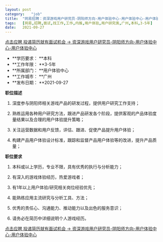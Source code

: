```yaml
---
layout:	post
category:	"job"
title:	"网易招聘：资深游戏用户研究员-阴阳师方向-用户体验中心-用户体验中心-用户体验-用户研究类-广州本科3-5年"
tags:	[网易,招聘,面试,找工作,工作,内推,用户体验,用户研究类,广州,本科,3-5年]
date:	2021-09-27
---
```


[点击应聘 投递简历就有面试机会 ->  资深游戏用户研究员-阴阳师方向-用户体验中心-用户体验中心](http://mobile.bole.netease.com/bole/boleDetail?id=34090&employeeId=346f03c3cda5f04c&key=all)



- **学历要求： **本科
- **工作年限： **3-5年
- **所属部门： **用户体验中心
- **工作城市： **广州
- **发布日期： **2021-09-27



**职位描述**

1. 深度参与阴阳师相关游戏产品的研发过程，提供用户研究工作支持；

2. 熟练运用各种用户研究方法，跟进产品研发各个阶段，提供客观的产品体验度量结果以及合理的用户体验提升策略；

3. 关注运营数据和用户反馈，评估、跟进、促使产品提升用户体验；

4. 构建产品用户体验设计标准，跟踪和监督产品用户体验等的改进，提升产品质量；



**职位要求**

1. 本科或以上学历，专业不限，具有优秀的执行与分析能力；

2. 有深入的游戏体验经历，热爱游戏者；

3. 有1年以上用户体验/研究相关岗位经验优先；

4. 能熟练应用主流研究与分析工具、方法；

5. 优秀的责任心、沟通能力、推动能力以及出色的服务意识；

6. 请务必在简历中详细说明个人游戏经历。



[点击应聘 投递简历就有面试机会 ->  资深游戏用户研究员-阴阳师方向-用户体验中心-用户体验中心](http://mobile.bole.netease.com/bole/boleDetail?id=34090&employeeId=346f03c3cda5f04c&key=all)